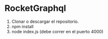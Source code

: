 # RocketGraphql

1. Clonar o descargar el repositorio. 
2. npm install 
3. node index.js (debe correr en el puerto 4000)

